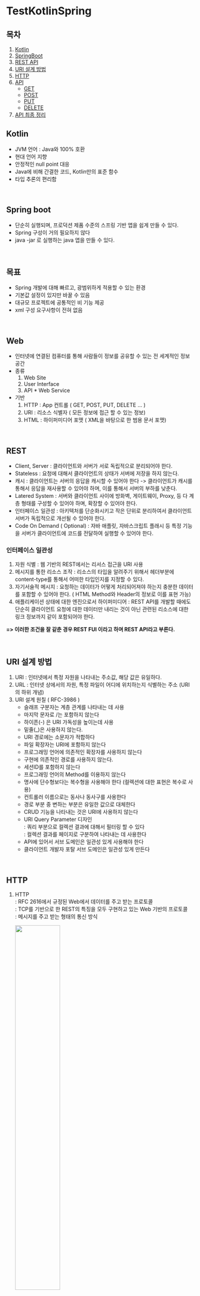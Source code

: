 # TestKotlinSpring

## 목차
1. [Kotlin](#Kotlin)
2. [SpringBoot](#Spring-boot)
3. [REST API](#REST)
4. [URI 설계 방법](#URI-설계-방법)
5. [HTTP](#HTTP)
6. [API](#API)
    - [GET](#GET)
    - [POST](#POST)
    - [PUT](#PUT)
    - [DELETE](#DELETE)
7. [API 최종 정리](#최종-정리)


## Kotlin
- JVM 언어 : Java와 100% 호환
- 현대 언어 지향
- 안정적인 null point 대응
- Java에 비해 간결한 코드, Kotlin만의 표준 함수
- 타입 추론의 편리함  

<br>

## Spring boot
- 단순히 실행되며, 프로덕션 제품 수준의 스프링 기반 앱을 쉽게 만들 수 있다.
- Spring 구성이 거의 필요하지 않다
- java -jar 로 실행하는 java 앱을 만들 수 있다.  

<br>

## 목표
- Spring 개발에 대해 빠르고, 광범위하게 적용할 수 있는 환경
- 기본값 설정이 있지만 바꿀 수 있음
- 대규모 프로젝트에 공통적인 비 기능 제공
- xml 구성 요구사항이 전혀 없음
  
<br>

## Web
- 인터넷에 연결된 컴퓨터를 통해 사람들이 정보를 공유할 수 있는 전 세계적인 정보공간
- 종류
  1. Web Site
  2. User Interface
  3. API * Web Service
- 기반
  1. HTTP : App 컨트롤 ( GET, POST, PUT, DELETE ... )
  2. URI : 리소스 식별자 ( 모든 정보에 접근 할 수 있는 정보)
  3. HTML : 하이퍼미디어 포맷 ( XML을 바탕으로 한 범용 문서 포맷)
 
<br>

## REST
- Client, Server : 클라이언트와 서버가 서로 독립적으로 분리되어야 한다.
- Stateless : 요청에 대해서 클라이언트의 상태가 서버에 저장을 하지 않는다.
- 캐시 : 클라이언트는 서버의 응답을 캐시할 수 있어야 한다 -> 클라이언트가 캐시를 통해서 응답을 재사용할 수 있어야 하며, 이를 통해서 서버의 부하를 낮춘다.
- Latered System : 서버와 클라이언트 사이에 방화벽, 게이트웨이, Proxy, 등 다 계층 형태를 구성할 수 있어야 하며, 확장할 수 있어야 한다.
- 인터페이스 일관성 : 아키텍처를 단순화시키고 작은 단위로 분리하여서 클라이언트 서버가 독립적으로 개선될 수 있어야 한다.
- Code On Demand ( Optional) : 자바 애플릿, 자바스크립트 플래시 등 특정 기능을 서버가 클라이언트에 코드를 전달하여 실행할 수 있어야 한다.

### 인터페이스 일관성 
1. 자원 식별 : 웹 기반의 REST에서는 리서스 접근을 URI 사용
2. 메시지를 통한 리소스 조작 : 리소스의 타입을 알려주기 위해서 헤더부분에 content-type를 통해서 어떠한 타입인지를 지정할 수 있다.
3. 자기서술적 메시지 : 요청하는 데이터가 어떻게 처리되어져야 하는지 충분한 데이터를 포함할 수 있어야 한다. ( HTML Method와 Header의 정보로 이를 표현 가능)
4. 애플리케이션 상태에 대한 엔진으로서 하이퍼미디어 : REST API를 개발할 때에도 단순히 클라이언트 요청에 대한 데이터만 내리는 것이 아닌 관련된 리소스에 대한 링크 정보까지 같이 포함되어야 한다.

   
<b>=>  이러한 조건을 잘 같춘 경우 REST FUl 이라고 하며 REST API라고 부른다.</b>

<br>

## URI 설계 방법
1. URI : 인터넷에서 특정 자원을 나타내는 주소값, 해당 값은 유일하다.
2. URL : 인터넷 상에서의 자원, 특정 파일이 어디에 위치하는지 식별하는 주소 (URI의 하위 개념)
3. URI 설계 원칠 ( RFC-3986 )
   - 슬래프 구분자는 계층 관계를 나타내는 데 사용
   - 마지막 문자로 /는 포함하지 않는다
   - 하이픈(-) 은 URI 가독성을 높이는데 사용
   - 밑줄(_)은 사용하지 않는다.
   - URI 경로에는 소문자가 적합하다
   - 파일 확장자는 URI에 포함하지 않는다
   - 프로그래밍 언어에 의존적인 확장자를 사용하지 않는다
   - 구현에 의존적인 경로를 사용하지 않는다. 
   - 세션ID를 포함하지 않는다
   - 프로그래밍 언어의 Method를 이용하지 않는다
   - 명사에 단수형보다는 복수형을 사용해야 한다 (컬렉션에 대한 표현은 복수로 사용)
   - 컨트롤러 이름으로는 동사나 동사구를 사용한다
   - 경로 부분 중 변하는 부분은 유일한 값으로 대체한다
   - CRUD 기능을 나타내는 것은 URI에 사용하지 않는다
   - URI Query Parameter 디자인  
     : 쿼리 부분으로 컬렉션 결과에 대해서 필터링 할 수 있다  
     : 컬렉션 결과를 페이지로 구분하여 나타내는 데 사용한다
   - API에 있어서 서브 도메인은 일관성 있게 사용해야 한다
   - 클라이언트 개발자 포탈 서브 도메인은 일관성 있게 만든다  
     
<br>

## HTTP

1. HTTP  
     : RFC 2616에서 규정된 Web에서 데이터를 주고 받는 프로토콜  
     : TCP를 기반으로 한 REST의 특징을 모두 구현하고 있는 Web 기반의 프로토콜  
     : 메시지를 주고 받는 형태의 통신 방식
    
     <image src="https://github.com/Seoin-A/TestKotlinSpring/assets/129828463/947f3598-b623-4d81-ba57-710233d78490" width="50%" hight="50%"></image>
     
2. HTTP Method

   <image src="https://github.com/Seoin-A/TestKotlinSpring/assets/129828463/a22fe736-6e5a-4399-b626-631537cd7ac9" width ="70%" hight = "50^"></image>

3. HTTP Status Code : 응답의 상태를 나타내는 코드 
   - 1XX : 처리중 -> 처리가 계속 되고 있는 상태, 쿨라이언트는 요청을 계속 하거나 서버의 지시에 따라서 재요청
   - 2XX : 성공 -> 요청의 성공
   - 3XX : 리다이렉트 -> 다른 리소스로 리다이렉트, 해당 코드를 받았을 때는 Response의 새로운 주소로 다시 요청
   - 4XX : 클라이언트 에러 -> 클라이언트의 요청에 에러가 있는 상태, 재전송 하여도 에러가 해결되지 않음
   - 5XX : 서버 에러 -> 서버 처리 중 에러가 발생한 상태, 재전송시 에러가 해결되었을 수 있음

   ***자주 사용되는 코드***
     
     <image src ="https://github.com/Seoin-A/TestKotlinSpring/assets/129828463/bbf7d7ef-d695-4cf1-a969-4cbc5448db77" width ="50%" hight ="50%"></image>

  

# API


### GET


1. GetMapping 
   - @RequestMapping(method =[RequestMethod.GET] , path=[ ]   
     - requestMapping은 제약없이 get, post, put, delete 동작 가능   
     - 따라서 method와 path로 제약을 줄 수 있음
   
   - @GetMapping( )   
     - Get만 동작   
     - @GetMappint(path=["/abc" , "/def" ]) 와 같이 배열로 만들면 여러 개의 주소 할당 가능

2. pathVariable
   - url path와 pathVariable 변수 이름을 동일하게 할 경우
      ```kotlin
      @GetMapping("/get-mapping/path-variable/{name}/{age}")
      fun pathVariable(@PathVariable name : String, @PathVariable age : Int){}
      ```
   - url path와 pathVariable 변수 이름을 다르게 할 경우
      ```kotlin
      @GetMapping("/get-mapping/path-variable/{name}/{age}")
      fun pathVariable(@PathVariable(value= "name") lastName : String, @PathVariable(name = "age") lasgAge : Int){}
      // value 나 name으로 변수명을 지정해준다
      ```
3. 쿼리 파라미터 사용
   - url의 쿼리를 사용할 경우
     ```kotlin
      @GetMapping("/get-mapping/query-param") // ?name=seoin&age=27
      fun queryParam(@RequestParam(name = "name") name: String,@RequestParam(value = "age") age : Int ) : String{}
      ```
   - 객체로 쿼리를 받을 경우
      ```kotlin
      @GetMapping("/get-mapping/query-param/object")
        fun queryParamObject(userRequest: UserRequest): UserRequest {}
  
      data class UserRequest (
          var name: String?=null,
          var age:Int?=null,
          var email:String?=null,
          var address:String?=null )
      ```
   - Map으로 쿼리를 받을 경우
      ```kotlin
      @GetMapping("/get-mapping/query-param/map")
      fun queryParamMap(@RequestParam map : Map<String,Any>): Map<String, Any> {}
      ```
<br>
<br>

### POST
1. PostMapping 
    - RequestMapping(method = [RequestMethod], path = ["/request-mapping"])   
        - requestMapping은 제약없이 get, post, put, delete 동작 가능   
        - 따라서 method와 path로 제약을 줄 수 있음   

    <br>
   
   - @PostMapping( )
     - Post만 동작
     - @PostMappint(path=["/abc" , "/def" ]) 와 같이 배열로 만들면 여러 개의 주소 할당 가능


2. request body로 Data 받기 (Object mapper)
    ```kotlin
    @PostMapping("post-mapping/object)
    fun postMappingObject(@RequestBody userRequest : UserRequest): UserRequest {
        // json -> object로 바뀌어서 들어옴
        println(userRequest)
        
        // object -> json 바뀌어서 return
        return userRequest
   } 
    ```
<br><br>
 
### PUT

1. PutMapping
    - @RequestMapping(method = [RequestMethod.PUT], path = ["/request-mapping"])
    - @PutMapping()   

<br>

2. Request Body로 Data 넣기
    ```kotlin
    @PutMapping(path = ["/put-mapping/object"])
    fun putMappingObject(@RequestBody userRequest: UserRequest): UserRequest {
        return userRequest
    }
    ```
  
<br>

3. Request에 대한 Response 생성 및 전송
   ```kotlin
    @PutMapping("/put-mapping/ex")
    fun putMappingEx(@RequestBody userRequest: UserRequest) : UserResponse {
    // 0. userResponse
    return UserResponse().apply {
    
    // 1. result
            this.result = Result().apply {
                this.resultCode = "OK"
                this.resultMessage = "성공"
            }
        }.apply {

    // 2. description
            this.description = "~~~~~~~~~"

        }.apply {

    // 3. user mutalbe list
            val userList = mutableListOf<UserRequest>()

            userList.add(userRequest)

            userList.add(UserRequest().apply {
                this.name = "a"
                this.age = 10
                this.email = "a@google.com"
                this.phoneNumber = "010-1111-aaaa"
                this.address = "a address"
            })

            userList.add(UserRequest().apply {
                this.name = "b"
                this.age = 10
                this.email = "a@google.com"
                this.phoneNumber = "010-1111-bbb"
                this.address = "b address"
            })

            this.user = userList
        }
    }
   ```
    
<br><br>


### DELETE   


   - Request Param
   ```kotlin
    @DeleteMapping(path=["/delete-mapping"])
          fun deleteMapping(
                  @RequestParam(value = "name") _name : String,
                  @RequestParam(name = "age") _age : Int
          ): String {
              println(_name)
              println(_age)
              return _name+" "+_age
          }
   ```
   - Path Variable

    ```kotlin
     @DeleteMapping("/delete-mapping/name/{name}/age/{age}") // path variable은 대괄호로 묶어준다
     fun deleteMappingPath(
             @PathVariable(value = "name") _name: String,
             @PathVariable(name = "age") _age: Int
          ): String {
        println(_name)
        println(_age)
        return _name+" "+_age
     }
     ```

<br><br>
      
      

# 최종 정리
## 공통
- @RestController : RestAPI 설정
- @RequestMapping : resource 설정 (method로 구분 가능)
     
## Get
- @GetMapping : Get Resouce 설정
- @RequestParam : URL Query Param Parsing
- @PathVariable : URL Path Variable Parsing
- Object : Query Param Object로 Parsing
- Map : Query Param Map으로 Parsing

## Post
- @PostMapping : Post Resource 설정 
- @RequestBody : Request Body 부분 Parsing
- @PathVariable : URL Path Variable Parsing
- @JsonProperty : json naming
- @JsonNaming : class json naming

## Put
- @PutMapping : Put Resource 설정
- @RequestBody : Request Body 부분 Parsing
- @PathVariable : URL Path VAriable Parsing

## Delete
- @DeleteMapping : Delete Resource 설정
- @RequestParam : URL Query Param Parsing
- @PathVariable : URL Path Variable Parsing
- Object : Query Param Object 로 Parsing




# Rest API 응답처리





   
  
  
  
